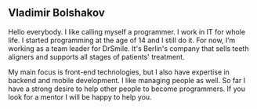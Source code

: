 ## Vladimir Bolshakov

Hello everybody. I like calling myself a programmer. I work in IT for whole life. I started programming at the age of 14 and I still do it.
For now, I’m working as a team leader for DrSmile. It's Berlin's company that sells teeth aligners and supports all stages of patients' treatment.

My main focus is front-end technologies, but I also have expertise in backend and mobile development. I like managing people as well. So far I have a strong desire to help other people to become programmers. If you look for a mentor I will be happy to help you.



<!--
**AndersDeath/AndersDeath** is a ✨ _special_ ✨ repository because its `README.md` (this file) appears on your GitHub profile.

Here are some ideas to get you started:

- 🔭 I’m currently working on ...
- 🌱 I’m currently learning ...
- 👯 I’m looking to collaborate on ...
- 🤔 I’m looking for help with ...
- 💬 Ask me about ...
- 📫 How to reach me: ...
- 😄 Pronouns: ...
- ⚡ Fun fact: ...
-->
